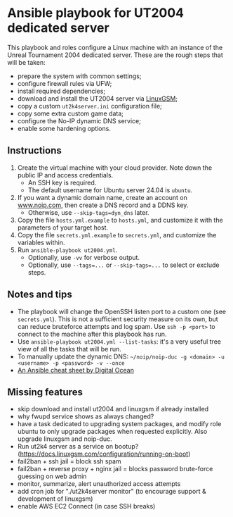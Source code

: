 # Ansible playbook for UT2004 dedicated server

This playbook and roles configure a Linux machine with an instance of the Unreal Tournament 2004 dedicated server. These are the rough steps that will be taken:

- prepare the system with common settings;
- configure firewall rules via UFW;
- install required dependencies;
- download and install the UT2004 server via [LinuxGSM](https://linuxgsm.com/);
- copy a custom `ut2k4server.ini` configuration file;
- copy some extra custom game data;
- configure the No-IP dynamic DNS service;
- enable some hardening options.

## Instructions

1. Create the virtual machine with your cloud provider. Note down the public IP and access credentials.
    - An SSH key is required.
    - The default username for Ubuntu server 24.04 is `ubuntu`.
2. If you want a dynamic domain name, create an account on www.noip.com, then create a DNS record and a DDNS key.
    - Otherwise, use `--skip-tags=dyn_dns` later.
3. Copy the file `hosts.yml.example` to `hosts.yml`, and customize it with the parameters of your target host.
4. Copy the file `secrets.yml.example` to `secrets.yml`, and customize the variables within.
5. Run `ansible-playbook ut2004.yml`.
    - Optionally, use `-vv` for verbose output.
    - Optionally, use `--tags=...` or `--skip-tags=...` to select or exclude steps.

## Notes and tips

- The playbook will change the OpenSSH listen port to a custom one (see `secrets.yml`). This is not a sufficient security measure on its own, but can reduce bruteforce attempts and log spam. Use `ssh -p <port>` to connect to the machine after this playbook has run.
- Use `ansible-playbook ut2004.yml --list-tasks`: it's a very useful tree view of all the tasks that will be run.
- To manually update the dynamic DNS: `~/noip/noip-duc -g <domain> -u <username> -p <password> -v --once`
- [An Ansible cheat sheet by Digital Ocean](https://www.digitalocean.com/community/cheatsheets/how-to-use-ansible-cheat-sheet-guide)


## Missing features

- skip download and install ut2004 and linuxgsm if already installed
- why fwupd service shows as always changed?
- have a task dedicated to upgrading system packages, and modify role ubuntu to only upgrade packages when requested explicitly. Also upgrade linuxgsm and noip-duc.
- Run ut2k4 server as a service on bootup? (https://docs.linuxgsm.com/configuration/running-on-boot)
- fail2ban + ssh jail = block ssh spam
- fail2ban + reverse proxy + nginx jail = blocks password brute-force guessing on web admin
- monitor, summarize, alert unauthorized access attempts
- add cron job for "./ut2k4server monitor" (to encourage support & development of linuxgsm)
- enable AWS EC2 Connect (in case SSH breaks)
